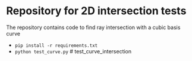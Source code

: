 # Repository for 2D intersection tests
The repository contains code to find ray intersection with a cubic basis curve
- `pip install -r requirements.txt`
- `python test_curve.py` # test_curve_intersection

